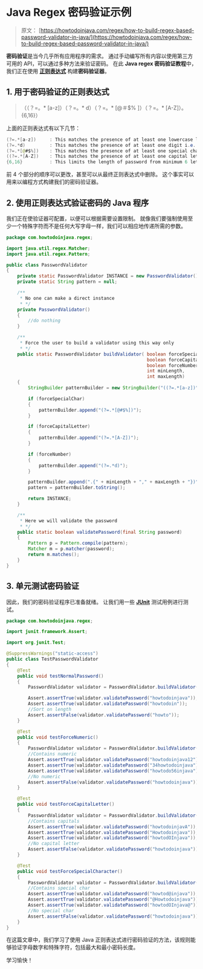 # Java Regex 密码验证示例

> 原文： [https://howtodoinjava.com/regex/how-to-build-regex-based-password-validator-in-java/](https://howtodoinjava.com/regex/how-to-build-regex-based-password-validator-in-java/)

**密码验证**是当今几乎所有应用程序的需求。 通过手动编写所有内容以使用第三方可用的 API，可以通过多种方法来验证密码。 在此 **Java regex 密码验证教程**中，我们正在使用 [**正则表达式**](//howtodoinjava.com/java-regular-expression-tutorials/ "regular-expressions") 构建**密码验证器**。

## 1\. 用于密码验证的正则表达式

> （（？=。* [a-z]）（？=。* d）（？=。* [@＃$% ]）（？=。* [A-Z]）。{6,16}）

上面的正则表达式有以下几节：

```java
(?=.*[a-z])     : This matches the presence of at least one lowercase letter.
(?=.*d)         : This matches the presence of at least one digit i.e. 0-9.
(?=.*[@#$%]) 	: This matches the presence of at least one special character.
((?=.*[A-Z])    : This matches the presence of at least one capital letter.
{6,16}          : This limits the length of password from minimum 6 letters to maximum 16 letters.

```

前 4 个部分的顺序可以更改，甚至可以从最终正则表达式中删除。 这个事实可以用来以编程方式构建我们的密码验证器。

## 2\. 使用正则表达式验证密码的 Java 程序

我们正在使验证器可配置，以便可以根据需要设置限制。 就像我们要强制使用至少一个特殊字符而不是任何大写字母一样，我们可以相应地传递所需的参数。

```java
package com.howtodoinjava.regex;

import java.util.regex.Matcher;
import java.util.regex.Pattern;

public class PasswordValidator
{
	private static PasswordValidator INSTANCE = new PasswordValidator();
	private static String pattern = null;

	/**
	 * No one can make a direct instance
	 * */
	private PasswordValidator()
	{
		//do nothing
	}

	/**
	 * Force the user to build a validator using this way only
	 * */
	public static PasswordValidator buildValidator( boolean forceSpecialChar,
													boolean forceCapitalLetter,
													boolean forceNumber,
													int minLength,
													int maxLength)
	{
		StringBuilder patternBuilder = new StringBuilder("((?=.*[a-z])");

		if (forceSpecialChar)
		{
			patternBuilder.append("(?=.*[@#$%])");
		}

		if (forceCapitalLetter)
		{
			patternBuilder.append("(?=.*[A-Z])");
		}

		if (forceNumber)
		{
			patternBuilder.append("(?=.*d)");
		}

		patternBuilder.append(".{" + minLength + "," + maxLength + "})");
		pattern = patternBuilder.toString();

		return INSTANCE;
	}

	/**
	 * Here we will validate the password
	 * */
	public static boolean validatePassword(final String password)
	{
		Pattern p = Pattern.compile(pattern);
		Matcher m = p.matcher(password);
		return m.matches();
	}
}

```

## 3\. 单元测试密码验证

因此，我们的密码验证程序已准备就绪。 让我们用一些 [**JUnit**](https://howtodoinjava.com/junit-5-tutorial/ "junit") 测试用例进行测试。

```java
package com.howtodoinjava.regex;

import junit.framework.Assert;

import org.junit.Test;

@SuppressWarnings("static-access")
public class TestPasswordValidator
{
	@Test
	public void testNormalPassword()
	{
		PasswordValidator validator = PasswordValidator.buildValidator(false, false, false, 6, 14);

		Assert.assertTrue(validator.validatePassword("howtodoinjava"));
		Assert.assertTrue(validator.validatePassword("howtodoin"));
		//Sort on length
		Assert.assertFalse(validator.validatePassword("howto"));
	}

	@Test
	public void testForceNumeric()
	{
		PasswordValidator validator = PasswordValidator.buildValidator(false,false, true, 6, 16);
		//Contains numeric
		Assert.assertTrue(validator.validatePassword("howtodoinjava12"));
		Assert.assertTrue(validator.validatePassword("34howtodoinjava"));
		Assert.assertTrue(validator.validatePassword("howtodo56injava"));
		//No numeric
		Assert.assertFalse(validator.validatePassword("howtodoinjava"));
	}

	@Test
	public void testForceCapitalLetter()
	{
		PasswordValidator validator = PasswordValidator.buildValidator(false,true, false, 6, 16);
		//Contains capitals
		Assert.assertTrue(validator.validatePassword("howtodoinjavA"));
		Assert.assertTrue(validator.validatePassword("Howtodoinjava"));
		Assert.assertTrue(validator.validatePassword("howtodOInjava"));
		//No capital letter
		Assert.assertFalse(validator.validatePassword("howtodoinjava"));
	}

	@Test
	public void testForceSpecialCharacter()
	{
		PasswordValidator validator = PasswordValidator.buildValidator(true,false, false, 6, 16);
		//Contains special char
		Assert.assertTrue(validator.validatePassword("howtod@injava"));
		Assert.assertTrue(validator.validatePassword("@Howtodoinjava"));
		Assert.assertTrue(validator.validatePassword("howtodOInjava@"));
		//No special char
		Assert.assertFalse(validator.validatePassword("howtodoinjava"));
	}
}

```

在这篇文章中，我们学习了使用 Java 正则表达式进行密码验证的方法，该规则能够验证字母数字和特殊字符，包括最大和最小密码长度。

学习愉快！